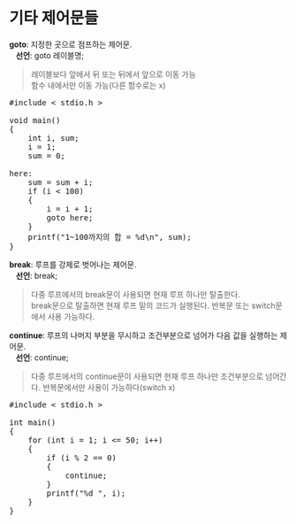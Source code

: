 # 기타 제어문들
**goto**: 지정한 곳으로 점프하는 제어문.  
&nbsp;&nbsp;&nbsp;**선언**: goto 레이블명;  
> 레이블보다 앞에서 뒤 또는 뒤에서 앞으로 이동 가능  
> 함수 내에서만 이동 가능(다른 함수로는 x)
<pre>#include < stdio.h >

void main()
{
    int i, sum;
    i = 1;
    sum = 0;

here:
    sum = sum + i;
    if (i < 100)
    {
        i = i + 1;
        goto here;
    }
    printf("1~100까지의 합 = %d\n", sum);
}</pre>
**break**: 루프를 강제로 벗어나는 제어문.  
&nbsp;&nbsp;&nbsp;**선언**: break;  
> 다중 루프에서의 break문이 사용되면 현재 루프 하나만 탈출한다.  
> break문으로 탈출하면 현재 루프 밑의 코드가 실행된다.
> 반복문 또는 switch문에서 사용 가능하다.

**continue**: 루프의 나머지 부분을 무시하고 조건부분으로 넘어가 다음 값을 실행하는 제어문.  
&nbsp;&nbsp;&nbsp;**선언**: continue;  
> 다중 루프에서의 continue문이 사용되면 현재 루프 하나만 조건부분으로 넘어간다.
> 반복문에서만 사용이 가능하다(switch x)
<pre>#include < stdio.h >

int main()
{
	for (int i = 1; i <= 50; i++)
	{
		if (i % 2 == 0)
		{
			continue;
		}
		printf("%d ", i);
	}
}</pre>
